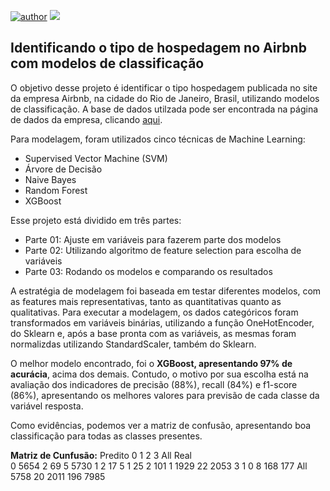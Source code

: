 [![author](https://img.shields.io/badge/author-lincolnneves-red.svg)](https://www.linkedin.com/in/lincolntneves/?locale=en_US) [![](https://img.shields.io/badge/python-3.7+-blue.svg)](https://www.python.org/downloads/release/python-365/)
## Identificando o tipo de hospedagem no Airbnb com modelos de classificação

O objetivo desse projeto é identificar o tipo hospedagem publicada no site da empresa Airbnb, na cidade do Rio de Janeiro, Brasil, utilizando modelos de classificação. A base de dados utilzada pode ser encontrada na página de dados da empresa, clicando [aqui](http://insideairbnb.com/get-the-data.html).

Para modelagem, foram utilizados cinco técnicas de Machine Learning:
- Supervised Vector Machine (SVM)
- Árvore de Decisão
- Naive Bayes
- Random Forest
- XGBoost

Esse projeto está dividido em três partes:
- Parte 01: Ajuste em variáveis para fazerem parte dos modelos
- Parte 02: Utilizando algoritmo de feature selection para escolha de variáveis
- Parte 03: Rodando os modelos e comparando os resultados

A estratégia de modelagem foi baseada em testar diferentes modelos, com as features mais representativas, tanto as quantitativas quanto as qualitativas. Para executar a modelagem, os dados categóricos foram transformados em variáveis binárias, utilizando a função OneHotEncoder, do Sklearn e, após a base pronta com as variáveis, as mesmas foram normalizdas utilizando StandardScaler, também do Sklearn.

O melhor modelo encontrado, foi o <b>XGBoost, apresentando 97% de acurácia</b>, acima dos demais. Contudo, o motivo por sua escolha está na avaliação dos indicadores de precisão (88%), recall (84%) e f1-score (86%), apresentando os melhores valores para previsão de cada classe da variável resposta.

Como evidências, podemos ver a matriz de confusão, apresentando boa classificação para todas as classes presentes.


<b>Matriz de Cunfusão:</b>
Predito     0   1     2    3   All
Real                              
0        5654   2    69    5  5730
1           2  17     5    1    25
2         101   1  1929   22  2053
3           1   0     8  168   177
All      5758  20  2011  196  7985


